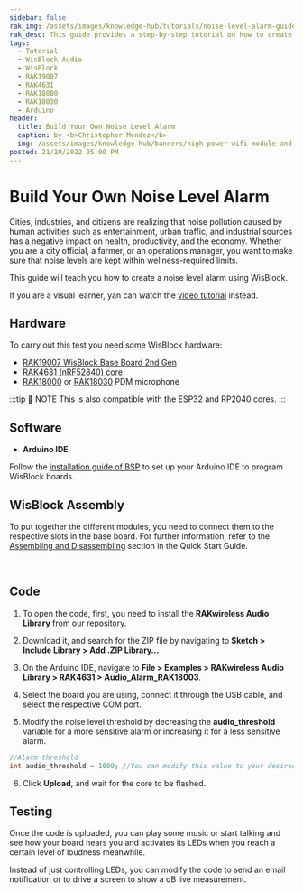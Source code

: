 ```yaml
---
sidebar: false
rak_img: /assets/images/knowledge-hub/tutorials/noise-level-alarm-guide/noise-level-alarm.png
rak_desc: This guide provides a step-by-step tutorial on how to create a noise level alarm using WisBlock hardware such as RAK19007, RAK4631, RAK18000, and RAK18030.
tags:
  - Tutorial
  - WisBlock Audio
  - WisBlock
  - RAK19007
  - RAK4631
  - RAK18000
  - RAK18030
  - Arduino
header:
  title: Build Your Own Noise Level Alarm
  caption: by <b>Christopher Méndez</b>
  img: /assets/images/knowledge-hub/banners/high-power-wifi-module-and-power-line-communications.jpg
posted: 21/10/2022 05:00 PM
---
```


# Build Your Own Noise Level Alarm

Cities, industries, and citizens are realizing that noise pollution caused by human activities such as entertainment, urban traffic, and industrial sources has a negative impact on health, productivity, and the economy. Whether you are a city official, a farmer, or an operations manager, you want to make sure that noise levels are kept within wellness-required limits.

This guide will teach you how to create a noise level alarm using WisBlock.

If you are a visual learner, yan can watch the [video tutorial](https://youtu.be/jbLdFPcE4rc) instead.

## Hardware

To carry out this test you need some WisBlock hardware:

- [RAK19007 WisBlock Base Board 2nd Gen](https://store.rakwireless.com/products/rak19007-wisblock-base-board-2nd-gen?utm_source=RAK19007&utm_medium=Document&utm_campaign=BuyFromStore)
- [RAK4631 (nRF52840) core](https://store.rakwireless.com/products/rak4631-lpwan-node?utm_source=RAK4631WisBlockLPWANModule&utm_medium=Document&utm_campaign=BuyFromStore)
- [RAK18000](https://store.rakwireless.com/products/wisblock-microphone-module-rak18000?utm_source=WisBlockRAK18000&utm_medium=Document&utm_campaign=BuyFromStore) or [RAK18030](https://store.rakwireless.com/products/pdm-microphone-sensor-20-20khz-knowles-spk0641ht4h-1-rak18030?utm_source=RAK18030&utm_medium=Document&utm_campaign=BuyFromStore) PDM microphone


:::tip 📝 NOTE
This is also compatible with the ESP32 and RP2040 cores.
:::

## Software

- **Arduino IDE**

Follow the [installation guide of BSP](https://docs.rakwireless.com/Knowledge-Hub/Learn/Installation-of-Board-Support-Package-in-Arduino-IDE/) to set up your Arduino IDE to program WisBlock boards.

## WisBlock Assembly

To put together the different modules, you need to connect them to the respective slots in the base board. For further information, refer to the [Assembling and Disassembling](https://docs.rakwireless.com/Product-Categories/WisBlock/RAK19007/Quickstart/#assembling-a-wisblock-module) section in the Quick Start Guide.


<rk-img
  src="/assets/images/knowledge-hub/tutorials/noise-level-alarm-guide/mounting-sketch.png"
  width="50%"
  caption="Assembling the core to the base board"
/>

<br>

<rk-img
  src="/assets/images/knowledge-hub/tutorials/noise-level-alarm-guide/nla-assembly-photo.png"
  width="80%"
  caption="Assembling the components"
/>



## Code

1. To open the code, first, you need to install the **RAKwireless Audio Library** from our repository.


2. Download it, and search for the ZIP file by navigating to **Sketch > Include Library > Add .ZIP Library…**

<rk-img
  src="/assets/images/knowledge-hub/tutorials/noise-level-alarm-guide/add-zip-lib.png"
  width="80%"
  caption="Adding the library"
/>

3. On the Arduino IDE, navigate to **File > Examples > RAKwireless Audio Library > RAK4631 > Audio_Alarm_RAK18003**.

<rk-img
  src="/assets/images/knowledge-hub/tutorials/noise-level-alarm-guide/lib-navigation.png"
  width="80%"
  caption="Adding the Audio_Alarm_RAK18003"
/>

4. Select the board you are using, connect it through the USB cable, and select the respective COM port.

<rk-img
  src="/assets/images/knowledge-hub/tutorials/noise-level-alarm-guide/select-board-port.png"
  width="80%"
  caption="Selecting the board"
/>

5. Modify the noise level threshold by decreasing the **audio_threshold** variable for a more sensitive alarm or increasing it for a less sensitive alarm.

```c
//Alarm threshold
int audio_threshold = 1000; //You can modify this value to your desired noise trigger threshold.
```

6. Click **Upload**, and wait for the core to be flashed.

<rk-img
  src="/assets/images/knowledge-hub/tutorials/noise-level-alarm-guide/upload-flash.png"
  width="80%"
  caption="Increasing / Decreasing the Audio threshold"
/>

## Testing

Once the code is uploaded, you can play some music or start talking and see how your board hears you and activates its LEDs when you reach a certain level of loudness meanwhile.

Instead of just controlling LEDs, you can modify the code to send an email notification or to drive a screen to show a dB live measurement.

<rk-img
  src="/assets/images/knowledge-hub/tutorials/noise-level-alarm-guide/led-off.png"
  width="90%"
  caption="Testing the Noise Level Alarm - Low Audio"
/>

<rk-img
  src="/assets/images/knowledge-hub/tutorials/noise-level-alarm-guide/led-on.png"
  width="90%"
  caption="Testing the Noise Level Alarm - High Audio"
/>
